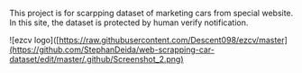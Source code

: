 This project is for scarpping dataset of marketing cars from special website.
In this site, the dataset is protected by human verify notification. 

![ezcv logo]([https://raw.githubusercontent.com/Descent098/ezcv/master](https://github.com/StephanDeida/web-scrapping-car-dataset/edit/master/.github/Screenshot_2.png)
